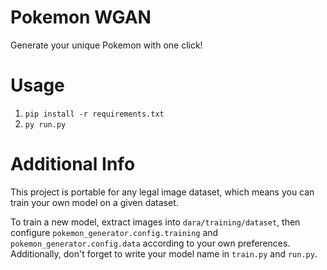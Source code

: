 # Pokemon WGAN

Generate your unique Pokemon with one click!

# Usage
1. `pip install -r requirements.txt`
2. `py run.py`

# Additional Info
This project is portable for any legal image dataset, which means you
can train your own model on a given dataset.

To train a new model, extract images into `dara/training/dataset`, then
configure `pokemon_generator.config.training` and `pokemon_generator.config.data`
according to your own preferences. Additionally, don't forget to write your model
name in `train.py` and `run.py`.
